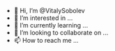 - 👋 Hi, I’m @VitalySobolev
- 👀 I’m interested in ...
- 🌱 I’m currently learning ...
- 💞️ I’m looking to collaborate on ...
- 📫 How to reach me ...

<!---
VitalySobolev/VitalySobolev is a ✨ special ✨ repository because its `README.md` (this file) appears on your GitHub profile.
You can click the Preview link to take a look at your changes.
--->

